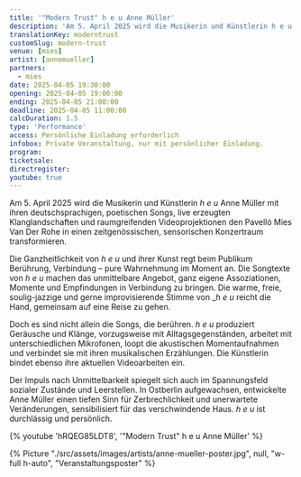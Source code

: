 ```yaml
---
title: '"Modern Trust" h e u Anne Müller'
description: 'Am 5. April 2025 wird die Musikerin und Künstlerin h e u Anne Müller den Pavelló Mies Van Der Rohe in einen zeitgenössischen, sensorischen Konzertraum transformieren.'
translationKey: moderntrust
customSlug: modern-trust
venue: [mies]
artist: [annemueller]
partners:
  - mies
date: 2025-04-05 19:30:00
opening: 2025-04-05 19:00:00
ending: 2025-04-05 21:00:00
deadline: 2025-04-05 11:00:00
calcDuration: 1.5
type: 'Performance'
access: Persönliche Einladung erforderlich
infobox: Private Veranstaltung, nur mit persönlicher Einladung.
program:
ticketsale:
directregister:
youtube: true
---
```


Am 5. April 2025 wird die Musikerin und Künstlerin _h e u_ Anne Müller mit ihren deutschsprachigen, poetischen Songs, live erzeugten Klanglandschaften und raumgreifenden Videoprojektionen den Pavelló Mies Van Der Rohe in einen zeitgenössischen, sensorischen Konzertraum transformieren.

Die Ganzheitlichkeit von _h e u_ und ihrer Kunst regt beim Publikum Berührung, Verbindung – pure Wahrnehmung im Moment an. Die Songtexte von _h e u_ machen das unmittelbare Angebot, ganz eigene Assoziationen, Momente und Empfindungen in Verbindung zu bringen. Die warme, freie, soulig-jazzige und gerne improvisierende Stimme von \__h e u_ reicht die Hand, gemeinsam auf eine Reise zu gehen.

Doch es sind nicht allein die Songs, die berühren. _h e u_ produziert Geräusche und Klänge, vorzugsweise mit Alltagsgegenständen, arbeitet mit unterschiedlichen Mikrofonen, loopt die akustischen Momentaufnahmen und verbindet sie mit ihren musikalischen Erzählungen. Die Künstlerin bindet ebenso ihre aktuellen Videoarbeiten ein.

Der Impuls nach Unmittelbarkeit spiegelt sich auch im Spannungsfeld sozialer Zustände und Leerstellen. In Ostberlin aufgewachsen, entwickelte Anne Müller einen tiefen Sinn für
Zerbrechlichkeit und unerwartete Veränderungen, sensibilisiert für das verschwindende Haus. _h e u_ ist durchlässig und persönlich.

{% youtube 'hRQEG85LDT8', '"Modern Trust" h e u Anne Müller' %}

{% Picture "./src/assets/images/artists/anne-mueller-poster.jpg", null, "w-full h-auto", "Veranstaltungsposter" %}
